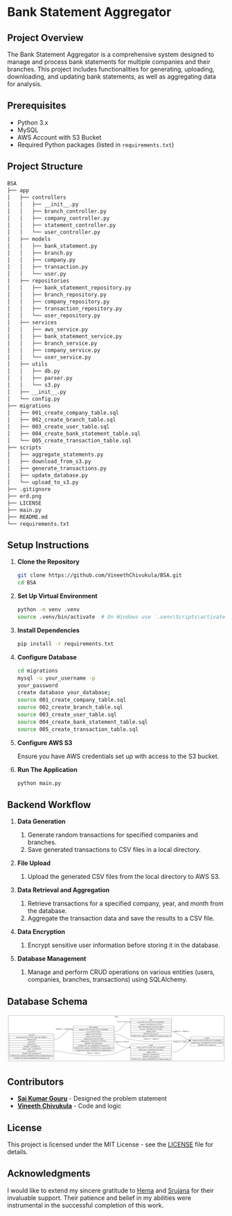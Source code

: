 # Bank Statement Aggregator

## Project Overview

The Bank Statement Aggregator is a comprehensive system designed to manage and process bank statements for multiple companies and their branches. This project includes functionalities for generating, uploading, downloading, and updating bank statements, as well as aggregating data for analysis.

## Prerequisites

- Python 3.x
- MySQL
- AWS Account with S3 Bucket
- Required Python packages (listed in `requirements.txt`)

## Project Structure

```
BSA
├── app
│   ├── controllers
│   │   ├── __init__.py 
│   │   ├── branch_controller.py
│   │   ├── company_controller.py
│   │   ├── statement_controller.py
│   │   └── user_controller.py
│   ├── models
│   │   ├── bank_statement.py
│   │   ├── branch.py
│   │   ├── company.py
│   │   ├── transaction.py
│   │   └── user.py
│   ├── repositories
│   │   ├── bank_statement_repository.py
│   │   ├── branch_repository.py
│   │   ├── company_repository.py
│   │   ├── transaction_repository.py
│   │   └── user_repository.py
│   ├── services
│   │   ├── aws_service.py
│   │   ├── bank_statement_service.py
│   │   ├── branch_service.py
│   │   ├── company_service.py
│   │   └── user_service.py
│   ├── utils
│   │   ├── db.py
│   │   ├── parser.py
│   │   └── s3.py
│   ├── __init__.py 
│   └── config.py 
├── migrations
│   ├── 001_create_company_table.sql
│   ├── 002_create_branch_table.sql
│   ├── 003_create_user_table.sql
│   ├── 004_create_bank_statement_table.sql
│   └── 005_create_transaction_table.sql
├── scripts
│   ├── aggregate_statements.py
│   ├── download_from_s3.py
│   ├── generate_transactions.py
│   ├── update_database.py
│   └── upload_to_s3.py
├── .gitignore
├── erd.png
├── LICENSE
├── main.py
├── README.md
└── requirements.txt
```

## Setup Instructions

1. **Clone the Repository**

   ```bash
   git clone https://github.com/VineethChivukula/BSA.git
   cd BSA
   ```

2. **Set Up Virtual Environment**

   ```bash
   python -m venv .venv
   source .venv/bin/activate  # On Windows use `.venv\Scripts\activate`
   ```

3. **Install Dependencies**

   ```bash
   pip install -r requirements.txt
   ```

4. **Configure Database**

   ```bash
   cd migrations
   mysql -u your_username -p
   your_password
   create database your_database;   
   source 001_create_company_table.sql
   source 002_create_branch_table.sql
   source 003_create_user_table.sql
   source 004_create_bank_statement_table.sql
   source 005_create_transaction_table.sql
   ```

5. **Configure AWS S3**

   Ensure you have AWS credentials set up with access to the S3 bucket.

6. **Run The Application**

   ```bash
   python main.py
   ```

## Backend Workflow

1. **Data Generation** 

   1. Generate random transactions for specified companies and branches.
   2. Save generated transactions to CSV files in a local directory.

2. **File Upload**

   1. Upload the generated CSV files from the local directory to AWS S3.

3. **Data Retrieval and Aggregation**

   1. Retrieve transactions for a specified company, year, and month from the database.
   2. Aggregate the transaction data and save the results to a CSV file.

4. **Data Encryption**

   1. Encrypt sensitive user information before storing it in the database.

5. **Database Management**

   1. Manage and perform CRUD operations on various entities (users, companies, branches, transactions) using SQLAlchemy.

## Database Schema
![Tables](erd.png)

## Contributors

- **[Sai Kumar Gouru](https://www.linkedin.com/in/sai-kumar-gouru-972623a8/)** - Designed the problem statement
- **[Vineeth Chivukula](https://www.linkedin.com/in/vineethchivukula)** - Code and logic


## License

This project is licensed under the MIT License - see the [LICENSE](LICENSE) file for details.

## Acknowledgments

I would like to extend my sincere gratitude to [Hema](https://www.linkedin.com/in/hemaannaluru/) and [Srujana](https://www.linkedin.com/in/srujanavattamwar/) for their invaluable support. Their patience and belief in my abilities were instrumental in the successful completion of this work.
